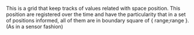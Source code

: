 This is a grid that keep tracks of values related with space position. This position are registered over the time and have the particularity that in a set of positions informed, all of them are in boundary square of { range;range }. (As in a sensor fashion)